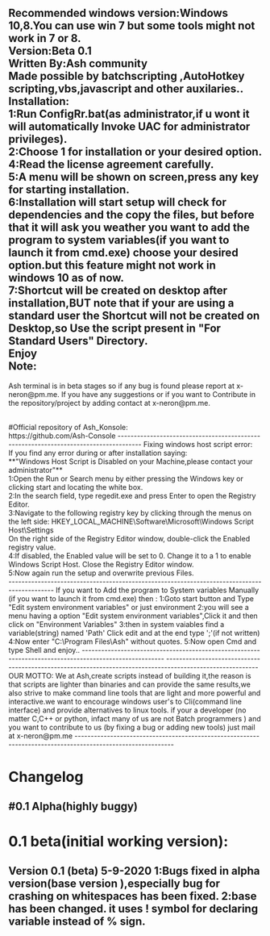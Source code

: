 Recommended windows version:Windows 10,8.You can use win 7 but some tools might not work in 7 or 8.
<br>
Version:Beta 0.1
<br>
Written By:Ash community
<br>
Made possible by batchscripting ,AutoHotkey scripting,vbs,javascript and other auxilaries..
<br>
Installation:
<br>
1:Run ConfigRr.bat(as administrator,if u wont it will automatically Invoke UAC for administrator privileges).
<br>
2:Choose 1 for installation or your desired option.
<br>
4:Read the license agreement carefully.
<br>
5:A menu will be shown on screen,press any key for starting installation.
<br>
6:Installation will start setup will check for dependencies and the copy the files,
but before that it will ask you weather you want to add the program to system variables(if you want to launch it from cmd.exe)
choose your desired option.but this feature might not work in windows 10 as of now.
<br>
7:Shortcut will be created on desktop after installation,BUT note that if your
are using a standard user the Shortcut will not be created on Desktop,so Use the script present in "For Standard Users" Directory.
<br>
Enjoy
<br>
Note:
<br>
-------------------------------------------------------------------------------------
<p>
Ash terminal is in beta stages so if any bug is found please report at x-neron@pm.me.
If you have any suggestions or if you want to Contribute in the repository/project by
adding  contact at x-neron@pm.me.
	</p>
	<br>
#Official repository of Ash_Konsole:
<br>
https://github.com/Ash-Console
-------------------------------------------------------------------------------------
Fixing windows host script error:
<br>
If you find any error during or after installation saying:
<br>
**"Windows Host Script is Disabled on your Machine,please contact your administrator"**
<br>
1:Open the Run or Search menu by either pressing the Windows key or clicking start and locating the white box.
<br>
2:In the search field, type regedit.exe and press Enter to open the Registry Editor.
<br>
3:Navigate to the following registry key by clicking through the menus on the left side: HKEY_LOCAL_MACHINE\Software\Microsoft\Windows Script Host\Settings
<br>
On the right side of the Registry Editor window, double-click the Enabled registry value.
<br>
4:If disabled, the Enabled value will be set to 0. Change it to a 1 to enable Windows Script Host. Close the Registry Editor window.
<br>
5:Now again run the setup and overwrite previous Files.
<br>
--------------------------------------------------------------------------------------------
If you want to Add the program to System variables Manually (if you want to launch it from cmd.exe)
then :
1:Goto start button and Type "Edit system environment variables" or just environment
2:you will see a menu having a option "Edit system environment variables",Click it and then click
on "Environment Variables"
3:then in system vaiables find a variable(string) named 'Path' Click edit and at the end type ';'(if not written)
4:Now enter "C:\Program Files\Ash" without quotes.
5:Now open Cmd and type Shell and enjoy..
-------------------------------------------------------------------------------------------------------
----------------------------------------------------------------------------------------------------------
OUR MOTTO:
We at Ash,create scripts instead of building it,the reason is that scripts are 
lighter than binaries and can provide the same results,we also strive to make command line tools that 
are light and more powerful and interactive.we want to encourage windows user's to Cli(command line interface)
and provide alternatives to linux tools. if your a developer (no matter C,C++ or python, infact many of us are not Batch programmers )
and you want to contribute to us (by fixing a bug or adding new tools) just mail at x-neron@pm.me
------------------------------------------------------------------------------------------------------------
<h1>Changelog</h1>

#0.1 Alpha(highly buggy) 
-----------------------------------------------
# 0.1 beta(initial working version):
Version 0.1 (beta)  5-9-2020
1:Bugs fixed in alpha version(base version ),especially 
  bug for crashing on whitespaces has been fixed.
2:base has been changed. it uses ! symbol for declaring variable
 instead of % sign.
-----------------------------------------------------
